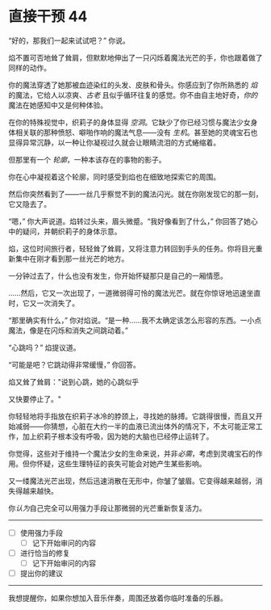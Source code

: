 # 直接干预 44

“好的，那我们一起来试试吧？” 你说。

焰不置可否地耸了耸肩，但默默地伸出了一只闪烁着魔法光芒的手，你也跟着做了同样的动作。

你的魔法穿透了她那被血迹染红的头发、皮肤和骨头。你感应到了你所熟悉的 *焰* 的魔法，它给人以凉爽、*古老* 且似乎循环往复的感觉。你不由自主地好奇，*你的* 魔法在她感知中又是何种体验。

在你的特殊视觉中，织莉子的身体显得 *空洞*。它缺少了你已经习惯与魔法少女身体相关联的那种愤怒、噼啪作响的魔法气息——没有 *生机*。甚至她的灵魂宝石也显得异常沉静，以一种让你凝视过久就会让眼睛流泪的方式蜷缩着。

但那里有一个 *轮廓*，一种本该存在的事物的影子。

你在心中凝视着这个轮廓，同时感受到焰也在细致地探索它的周围。

然后你突然看到了——一丝几乎察觉不到的魔法闪光。就在你刚发现它的那一刻，它又隐去了。

“嗯，” 你大声说道。焰转过头来，眉头微蹙。“我好像看到了什么，” 你回答了她心中的疑问，并朝织莉子的身体示意。

焰，这位时间旅行者，轻轻耸了耸肩，又将注意力转回到手头的任务。你将目光重新集中在刚才看到那一丝光芒的地方。

一分钟过去了，什么也没有发生，你开始怀疑那只是自己的一厢情愿。

……然后，它又一次出现了，一道微弱得可怜的魔法光芒。就在你惊讶地迅速坐直时，它又一次消失了。

“那里确实有什么，” 你对焰说。“是一种……我不太确定该怎么形容的东西。一小点魔法，像是在闪烁和消失之间跳动着。”

“心跳吗？” 焰提议道。

“可能是吧？它跳动得非常缓慢，” 你回答。

焰又耸了耸肩："说到心跳，她的心跳似乎

又快要停止了。"

你轻轻地将手指放在织莉子冰冷的脖颈上，寻找她的脉搏。它跳得很慢，而且又开始减弱——你猜想，心脏在大约一半的血液已流出体外的情况下，不太可能正常工作，加上织莉子根本没有呼吸，因为她的大脑也已经停止运转了。

你觉得，这些对于维持一个魔法少女的生命来说，并非*必需*，考虑到灵魂宝石的作用。但你怀疑，这些生理特征的丧失可能会对她产生某些影响。

又一缕魔法光芒出现，然后迅速消散在无形中，你皱了皱眉。它变得越来越弱，消失得越来越快。

你*认为*自己完全可以用强力手段让那微弱的光芒重新恢复活力。

---

- [ ] 使用强力手段
  - [ ] 记下开始审问的内容
- [ ] 进行恰当的修复
  - [ ] 记下开始审问的内容
- [ ] 提出你的建议

---

我想提醒你，如果你想加入音乐伴奏，周围还放着你临时准备的乐器。
